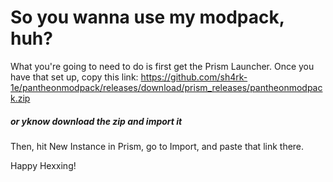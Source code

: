 # So you wanna use my modpack, huh?

What you're going to need to do is first get the Prism Launcher. 
Once you have that set up, copy this link:
https://github.com/sh4rk-1e/pantheonmodpack/releases/download/prism_releases/pantheonmodpack.zip

##### or yknow download the zip and import it

Then, hit New Instance in Prism, go to Import, and paste that link there.

Happy Hexxing!
